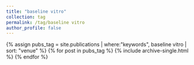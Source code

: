 ```yaml
---
title: "baseline vitro"
collection: tag
permalink: /tag/baseline vitro
author_profile: false
---
```

{% assign pubs_tag = site.publications | where:"keywords", baseline vitro | sort: "venue" %}
{% for post in pubs_tag %}
  {% include archive-single.html %}
{% endfor %}